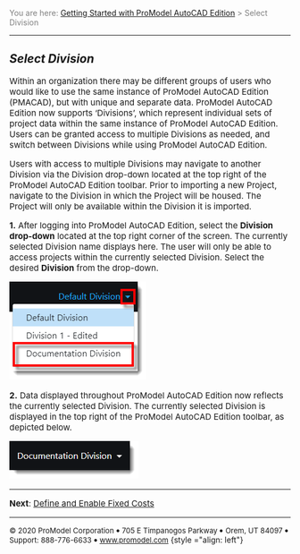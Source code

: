 ﻿
<span style="color:grey">
<span style="font-size:14px">

You are here: [Getting Started with ProModel AutoCAD Edition](C:/_git/ProModelAutodeskEdition/PorfolioSimulator.Help/wwwroot//Help/Docs/GettingStarted/GettingStarted.md) > Select Division

</span>
</span></span>

----
## _**Select Division**_
<span style="font-size:15px">

Within an organization there may be different groups of users who would like to use the same instance of ProModel AutoCAD Edition (PMACAD), 
but with unique and separate data. ProModel AutoCAD Edition now supports ‘Divisions’, which represent individual sets of project data 
within the same instance of ProModel AutoCAD Edition. Users can be granted access to multiple Divisions as needed, and switch between 
Divisions while using ProModel AutoCAD Edition.  

Users with access to multiple Divisions may navigate to another Division via the Division drop-down located at 
the top right of the ProModel AutoCAD Edition toolbar. Prior to importing a new Project, navigate to the Division in which the Project will be housed. The Project will only
be available within the Division it is imported. 


**1.** After logging into ProModel AutoCAD Edition, select the **Division drop-down** located at the top right corner of the screen. The currently selected Division name displays here.
The user will only be able to access projects within the currently selected Division. Select the desired **Division** from the drop-down.

![Division Drop-down](DivisionDropDown.png "Division Drop-Down")


**2.** Data displayed throughout ProModel AutoCAD Edition now reflects the currently selected Division. 
The currently selected Division is displayed in the top right of the ProModel AutoCAD Edition toolbar, as depicted below.

![Current Division](CurrentDivision.png "Current Division")

---

**Next**: [Define and Enable Fixed Costs](C:/_git/ProModelAutodeskEdition/PorfolioSimulator.Help/wwwroot/Help/Docs/GettingStarted/DefineFixedCosts/DefineFixedCosts.md)

</span>

---
<span style="font-size:13px"> &copy; 2020 ProModel Corporation ![dot](Dot1.png) 705 E Timpanogos Parkway ![dot](Dot1.png) Orem, UT 84097 ![dot](Dot1.png) Support: 888-776-6633 ![dot](Dot1.png) www.promodel.com</span> {style ="align: left"}

